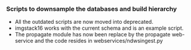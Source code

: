 ### Scripts to downsample the databases and build hierarchy

* All the outdated scripts are now moved into deprecated. 
* imgstack16 works with the current schema and is an example script. 
* The propagate module has now been replace by the propagate web-service and the code resides in webservices/ndwsingest.py
